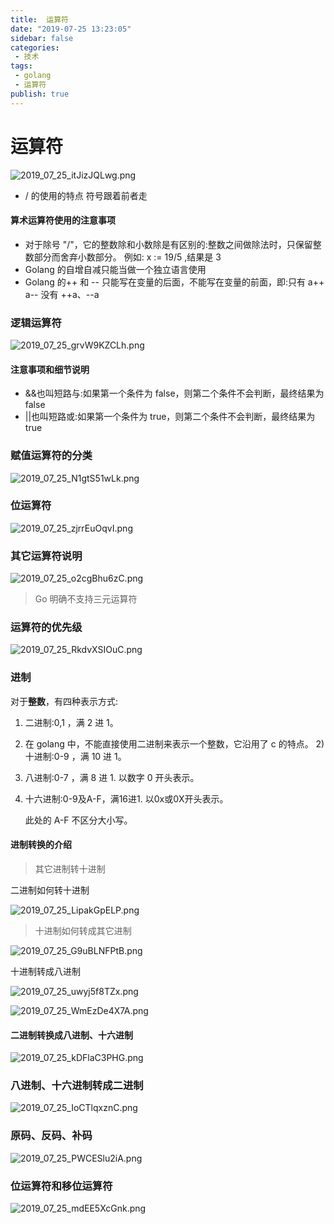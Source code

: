 ```yaml
---
title:  运算符
date: "2019-07-25 13:23:05"
sidebar: false
categories:
 - 技术
tags:
 - golang
 - 运算符
publish: true
---
```




# 运算符

![2019_07_25_itJizJQLwg.png](../images/2019_07_25_itJizJQLwg.png)



-  / 的使用的特点  符号跟着前者走



#### 算术运算符使用的注意事项

- 对于除号 "/"，它的整数除和小数除是有区别的:整数之间做除法时，只保留整数部分而舍弃小数部分。 例如: x := 19/5 ,结果是 3
- Golang 的自增自减只能当做一个独立语言使用
- Golang 的++ 和 -- 只能写在变量的后面，不能写在变量的前面，即:只有 a++ a-- 没有 ++a、--a



### 逻辑运算符

![2019_07_25_grvW9KZCLh.png](../images/2019_07_25_grvW9KZCLh.png)

#### 注意事项和细节说明

- &&也叫短路与:如果第一个条件为 false，则第二个条件不会判断，最终结果为 false
- ||也叫短路或:如果第一个条件为 true，则第二个条件不会判断，最终结果为 true



###  赋值运算符的分类

![2019_07_25_N1gtS51wLk.png](../images/2019_07_25_N1gtS51wLk.png)


### 位运算符

![2019_07_25_zjrrEuOqvI.png](../images/2019_07_25_zjrrEuOqvI.png)

### 其它运算符说明

![2019_07_25_o2cgBhu6zC.png](../images/2019_07_25_o2cgBhu6zC.png)

> Go 明确不支持三元运算符



### 运算符的优先级

![2019_07_25_RkdvXSIOuC.png](../images/2019_07_25_RkdvXSIOuC.png)


### 进制



对于**整数**，有四种表示方式: 

1. 二进制:0,1 ，满 2 进 1。 

2. 在 golang 中，不能直接使用二进制来表示一个整数，它沿用了 c 的特点。 2) 十进制:0-9 ，满 10 进 1。

3. 八进制:0-7 ，满 8 进 1. 以数字 0 开头表示。

4. 十六进制:0-9及A-F，满16进1. 以0x或0X开头表示。 

   此处的 A-F 不区分大小写。 



#### 进制转换的介绍

> 其它进制转十进制

二进制如何转十进制

![2019_07_25_LipakGpELP.png](../images/2019_07_25_LipakGpELP.png)





> 十进制如何转成其它进制

![2019_07_25_G9uBLNFPtB.png](../images/2019_07_25_G9uBLNFPtB.png)

十进制转成八进制

![2019_07_25_uwyj5f8TZx.png](../images/2019_07_25_uwyj5f8TZx.png)

![2019_07_25_WmEzDe4X7A.png](../images/2019_07_25_WmEzDe4X7A.png)





####  二进制转换成八进制、十六进制

![2019_07_25_kDFlaC3PHG.png](../images/2019_07_25_kDFlaC3PHG.png)


### 八进制、十六进制转成二进制
![2019_07_25_IoCTlqxznC.png](../images/2019_07_25_IoCTlqxznC.png)





###  原码、反码、补码

![2019_07_25_PWCESlu2iA.png](../images/2019_07_25_PWCESlu2iA.png)



### 位运算符和移位运算符

![2019_07_25_mdEE5XcGnk.png](../images/2019_07_25_mdEE5XcGnk.png)

